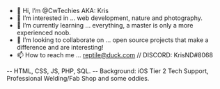 - 👋 Hi, I’m @CwTechies AKA: Kris
- 👀 I’m interested in ... web development, nature and photography.
- 🌱 I’m currently learning ... everything, a master is only a more experienced noob.
- 💞️ I’m looking to collaborate on ... open source projects that make a difference and are interesting!
- 📫 How to reach me ... reptile@duck.com // DISCORD: KrisND#8068

 -- HTML, CSS, JS, PHP, SQL.
 -- Background: iOS Tier 2 Tech Support, Professional Welding/Fab Shop and some oddies.
